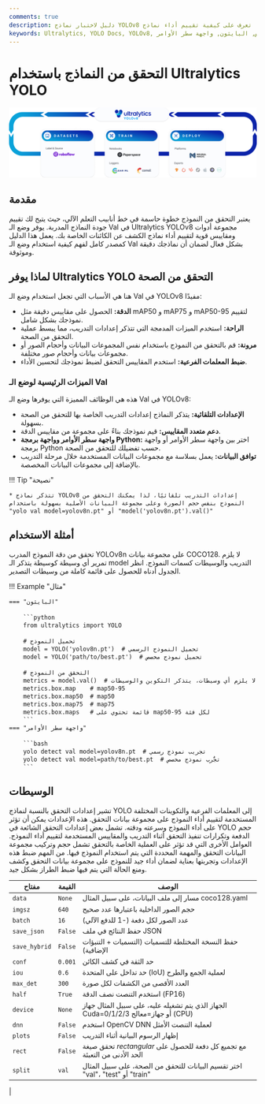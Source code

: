 ```yaml
---
comments: true
description: دليل لاختبار نماذج YOLOv8 الصحيحة. تعرف على كيفية تقييم أداء نماذج YOLO الخاصة بك باستخدام إعدادات ومقاييس التحقق من الصحة مع أمثلة برمجية باللغة البايثون وواجهة سطر الأوامر.
keywords: Ultralytics, YOLO Docs, YOLOv8, التحقق من الصحة, تقييم النموذج, المعلمات الفرعية, الدقة, المقاييس, البايثون, واجهة سطر الأوامر
---
```


# التحقق من النماذج باستخدام Ultralytics YOLO

<img width="1024" src="https://github.com/ultralytics/assets/raw/main/yolov8/banner-integrations.png" alt="بيئة النظام البيئي والتكاملات لـ Ultralytics YOLO">

## مقدمة

يعتبر التحقق من النموذج خطوة حاسمة في خط أنابيب التعلم الآلي، حيث يتيح لك تقييم جودة النماذج المدربة. يوفر وضع الـ Val في Ultralytics YOLOv8 مجموعة أدوات ومقاييس قوية لتقييم أداء نماذج الكشف عن الكائنات الخاصة بك. يعمل هذا الدليل كمصدر كامل لفهم كيفية استخدام وضع الـ Val بشكل فعال لضمان أن نماذجك دقيقة وموثوقة.

## لماذا يوفر Ultralytics YOLO التحقق من الصحة

هنا هي الأسباب التي تجعل استخدام وضع الـ Val في YOLOv8 مفيدًا:

- **الدقة:** الحصول على مقاييس دقيقة مثل mAP50 و mAP75 و mAP50-95 لتقييم نموذجك بشكل شامل.
- **الراحة:** استخدم الميزات المدمجة التي تتذكر إعدادات التدريب، مما يبسط عملية التحقق من الصحة.
- **مرونة:** قم بالتحقق من النموذج باستخدام نفس المجموعات البيانات وأحجام الصور أو مجموعات بيانات وأحجام صور مختلفة.
- **ضبط المعلمات الفرعية:** استخدم المقاييس التحقق لضبط نموذجك لتحسين الأداء.

### الميزات الرئيسية لوضع الـ Val

هذه هي الوظائف المميزة التي يوفرها وضع الـ Val في YOLOv8:

- **الإعدادات التلقائية:** يتذكر النماذج إعدادات التدريب الخاصة بها للتحقق من الصحة بسهولة.
- **دعم متعدد المقاييس:** قيم نموذجك بناءً على مجموعة من مقاييس الدقة.
- **واجهة سطر الأوامر وواجهة برمجة Python:** اختر بين واجهة سطر الأوامر أو واجهة برمجة Python حسب تفضيلك للتحقق من الصحة.
- **توافق البيانات:** يعمل بسلاسة مع مجموعات البيانات المستخدمة خلال مرحلة التدريب بالإضافة إلى مجموعات البيانات المخصصة.

!!! Tip "نصيحة"

    * تتذكر نماذج YOLOv8 إعدادات التدريب تلقائيًا، لذا يمكنك التحقق من النموذج بنفس حجم الصورة وعلى مجموعة البيانات الأصلية بسهولة باستخدام "yolo val model=yolov8n.pt" أو "model('yolov8n.pt').val()"

## أمثلة الاستخدام

تحقق من دقة النموذج المدرب YOLOv8n على مجموعة بيانات COCO128. لا يلزم تمرير أي وسيطة كوسيطة يتذكر الـ model التدريب والوسيطات كسمات النموذج. انظر الجدول أدناه للحصول على قائمة كاملة من وسيطات التصدير.

!!! Example "مثال"

    === "البايثون"

        ```python
        from ultralytics import YOLO

        # تحميل النموذج
        model = YOLO('yolov8n.pt')  # تحميل النموذج الرسمي
        model = YOLO('path/to/best.pt')  # تحميل نموذج مخصص

        # التحقق من النموذج
        metrics = model.val()  # لا يلزم أي وسيطات، يتذكر التكوين والوسيطات
        metrics.box.map    # map50-95
        metrics.box.map50  # map50
        metrics.box.map75  # map75
        metrics.box.maps   # قائمة تحتوي على map50-95 لكل فئة
        ```
    === "واجهة سطر الأوامر"

        ```bash
        yolo detect val model=yolov8n.pt  # تجريب نموذج رسمي
        yolo detect val model=path/to/best.pt  # تجٌَرب نموذج مخصص
        ```

## الوسيطات

تشير إعدادات التحقق بالنسبة لنماذج YOLO إلى المعلمات الفرعية والتكوينات المختلفة المستخدمة لتقييم أداء النموذج على مجموعة بيانات التحقق. هذه الإعدادات يمكن أن تؤثر على أداء النموذج وسرعته ودقته. تشمل بعض إعدادات التحقق الشائعة في YOLO حجم الدفعة وتكرارات تنفيذ التحقق أثناء التدريب والمقاييس المستخدمة لتقييم أداء النموذج. العوامل الأخرى التي قد تؤثر على العملية الخاصة بالتحقق تشمل حجم وتركيب مجموعة البيانات التحقق والمهمة المحددة التي يتم استخدام النموذج فيها. من المهم ضبط هذه الإعدادات وتجربتها بعناية لضمان أداء جيد للنموذج على مجموعة بيانات التحقق وكشف ومنع الحالة التي يتم فيها ضبط الطراز بشكل جيد.

| مفتاح         | القيمة  | الوصف                                                                              |
| ------------- | ------- | ---------------------------------------------------------------------------------- |
| `data`        | `None`  | مسار إلى ملف البيانات، على سبيل المثال coco128.yaml                                |
| `imgsz`       | `640`   | حجم الصور الداخلية باعتبارها عدد صحيح                                              |
| `batch`       | `16`    | عدد الصور لكل دفعة (-1 للدفع الآلي)                                                |
| `save_json`   | `False` | حفظ النتائج في ملف JSON                                                            |
| `save_hybrid` | `False` | حفظ النسخة المختلطة للتسميات (التسميات + التنبؤات الإضافية)                        |
| `conf`        | `0.001` | حد الثقة في كشف الكائن                                                             |
| `iou`         | `0.6`   | حد تداخل على المتحدة (IoU) لعملية الجمع والطرح                                     |
| `max_det`     | `300`   | العدد الأقصى من الكشفات لكل صورة                                                   |
| `half`        | `True`  | استخدم التنصت نصف الدقة (FP16)                                                     |
| `device`      | `None`  | الجهاز الذي يتم تشغيله عليه، على سبيل المثال جهاز Cuda=0/1/2/3 أو جهاز=معالج (CPU) |
| `dnn`         | `False` | استخدم OpenCV DNN لعملية التنصت الأمثل                                             |
| `plots`       | `False` | إظهار الرسوم البيانية أثناء التدريب                                                |
| `rect`        | `False` | تحقق صيغة _rectangular_ مع تجميع كل دفعة للحصول على الحد الأدنى من التعبئة         |
| `split`       | `val`   | اختر تقسيم البيانات للتحقق من الصحة، على سبيل المثال "val"، "test" أو "train"      |

|
